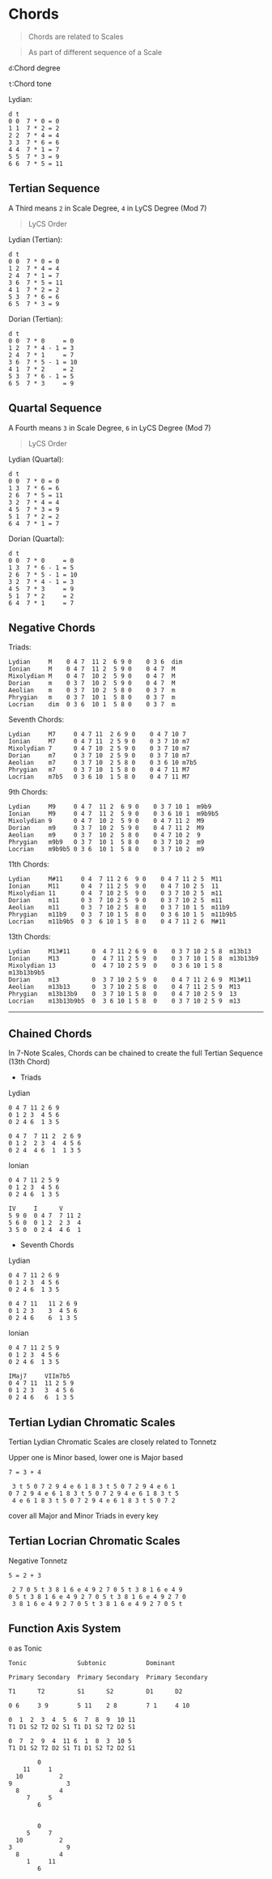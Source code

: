 # Chords

> Chords are related to Scales

> As part of different sequence of a Scale

`d`:Chord degree

`t`:Chord tone

Lydian:

~~~
d t
0 0  7 * 0 = 0
1 1  7 * 2 = 2
2 2  7 * 4 = 4
3 3  7 * 6 = 6
4 4  7 * 1 = 7
5 5  7 * 3 = 9
6 6  7 * 5 = 11
~~~

## Tertian Sequence

A Third means `2` in Scale Degree, `4` in LyCS Degree (Mod 7)

> LyCS Order

Lydian (Tertian):

~~~
d t
0 0  7 * 0 = 0
1 2  7 * 4 = 4
2 4  7 * 1 = 7
3 6  7 * 5 = 11
4 1  7 * 2 = 2
5 3  7 * 6 = 6
6 5  7 * 3 = 9
~~~

Dorian (Tertian):

~~~
d t
0 0  7 * 0     = 0
1 2  7 * 4 - 1 = 3
2 4  7 * 1     = 7
3 6  7 * 5 - 1 = 10
4 1  7 * 2     = 2
5 3  7 * 6 - 1 = 5
6 5  7 * 3     = 9
~~~

## Quartal Sequence

A Fourth means `3` in Scale Degree, `6` in LyCS Degree (Mod 7)

> LyCS Order

Lydian (Quartal):

~~~
d t
0 0  7 * 0 = 0
1 3  7 * 6 = 6
2 6  7 * 5 = 11
3 2  7 * 4 = 4
4 5  7 * 3 = 9
5 1  7 * 2 = 2
6 4  7 * 1 = 7
~~~

Dorian (Quartal):

~~~
d t
0 0  7 * 0     = 0
1 3  7 * 6 - 1 = 5
2 6  7 * 5 - 1 = 10
3 2  7 * 4 - 1 = 3
4 5  7 * 3     = 9
5 1  7 * 2     = 2
6 4  7 * 1     = 7
~~~

## Negative Chords

Triads:

~~~
Lydian     M    0 4 7  11 2  6 9 0    0 3 6  dim
Ionian     M    0 4 7  11 2  5 9 0    0 4 7  M
Mixolydian M    0 4 7  10 2  5 9 0    0 4 7  M
Dorian     m    0 3 7  10 2  5 9 0    0 4 7  M
Aeolian    m    0 3 7  10 2  5 8 0    0 3 7  m
Phrygian   m    0 3 7  10 1  5 8 0    0 3 7  m
Locrian    dim  0 3 6  10 1  5 8 0    0 3 7  m
~~~

Seventh Chords:
~~~
Lydian     M7     0 4 7 11  2 6 9 0    0 4 7 10 7 
Ionian     M7     0 4 7 11  2 5 9 0    0 3 7 10 m7
Mixolydian 7      0 4 7 10  2 5 9 0    0 3 7 10 m7
Dorian     m7     0 3 7 10  2 5 9 0    0 3 7 10 m7
Aeolian    m7     0 3 7 10  2 5 8 0    0 3 6 10 m7b5
Phrygian   m7     0 3 7 10  1 5 8 0    0 4 7 11 M7
Locrian    m7b5   0 3 6 10  1 5 8 0    0 4 7 11 M7
~~~

9th Chords:
~~~
Lydian     M9     0 4 7  11 2  6 9 0    0 3 7 10 1  m9b9
Ionian     M9     0 4 7  11 2  5 9 0    0 3 6 10 1  m9b9b5
Mixolydian 9      0 4 7  10 2  5 9 0    0 4 7 11 2  M9
Dorian     m9     0 3 7  10 2  5 9 0    0 4 7 11 2  M9
Aeolian    m9     0 3 7  10 2  5 8 0    0 4 7 10 2  9
Phrygian   m9b9   0 3 7  10 1  5 8 0    0 3 7 10 2  m9
Locrian    m9b9b5 0 3 6  10 1  5 8 0    0 3 7 10 2  m9
~~~

11th Chords:

~~~
Lydian     M#11     0 4  7 11 2 6  9 0    0 4 7 11 2 5  M11
Ionian     M11      0 4  7 11 2 5  9 0    0 4 7 10 2 5  11
Mixolydian 11       0 4  7 10 2 5  9 0    0 3 7 10 2 5  m11
Dorian     m11      0 3  7 10 2 5  9 0    0 3 7 10 2 5  m11
Aeolian    m11      0 3  7 10 2 5  8 0    0 3 7 10 1 5  m11b9
Phrygian   m11b9    0 3  7 10 1 5  8 0    0 3 6 10 1 5  m11b9b5
Locrian    m11b9b5  0 3  6 10 1 5  8 0    0 4 7 11 2 6  M#11
~~~

13th Chords:

~~~
Lydian     M13#11      0  4 7 11 2 6 9  0    0 3 7 10 2 5 8  m13b13
Ionian     M13         0  4 7 11 2 5 9  0    0 3 7 10 1 5 8  m13b13b9
Mixolydian 13          0  4 7 10 2 5 9  0    0 3 6 10 1 5 8  m13b13b9b5
Dorian     m13         0  3 7 10 2 5 9  0    0 4 7 11 2 6 9  M13#11
Aeolian    m13b13      0  3 7 10 2 5 8  0    0 4 7 11 2 5 9  M13
Phrygian   m13b13b9    0  3 7 10 1 5 8  0    0 4 7 10 2 5 9  13
Locrian    m13b13b9b5  0  3 6 10 1 5 8  0    0 3 7 10 2 5 9  m13
~~~

---

## Chained Chords 

In 7-Note Scales, Chords can be chained to create the full Tertian Sequence (13th Chord)

- Triads

Lydian
~~~
0 4 7 11 2 6 9
0 1 2 3  4 5 6
0 2 4 6  1 3 5

0 4 7  7 11 2  2 6 9
0 1 2  2 3  4  4 5 6
0 2 4  4 6  1  1 3 5
~~~

Ionian
~~~
0 4 7 11 2 5 9
0 1 2 3  4 5 6
0 2 4 6  1 3 5

IV     I      V
5 9 0  0 4 7  7 11 2
5 6 0  0 1 2  2 3  4
3 5 0  0 2 4  4 6  1
~~~

- Seventh Chords

Lydian
~~~
0 4 7 11 2 6 9
0 1 2 3  4 5 6
0 2 4 6  1 3 5

0 4 7 11   11 2 6 9
0 1 2 3    3  4 5 6
0 2 4 6    6  1 3 5
~~~

Ionian

~~~
0 4 7 11 2 5 9
0 1 2 3  4 5 6
0 2 4 6  1 3 5

IMaj7     VIIm7b5
0 4 7 11  11 2 5 9
0 1 2 3   3  4 5 6      
0 2 4 6   6  1 3 5
~~~

## Tertian Lydian Chromatic Scales

Tertian Lydian Chromatic Scales are closely related to Tonnetz

Upper one is Minor based, lower one is Major based

`7 = 3 + 4`
~~~
 3 t 5 0 7 2 9 4 e 6 1 8 3 t 5 0 7 2 9 4 e 6 1 
0 7 2 9 4 e 6 1 8 3 t 5 0 7 2 9 4 e 6 1 8 3 t 5
 4 e 6 1 8 3 t 5 0 7 2 9 4 e 6 1 8 3 t 5 0 7 2
~~~

cover all Major and Minor Triads in every key

## Tertian Locrian Chromatic Scales

Negative Tonnetz

`5 = 2 + 3`

~~~
 2 7 0 5 t 3 8 1 6 e 4 9 2 7 0 5 t 3 8 1 6 e 4 9 
0 5 t 3 8 1 6 e 4 9 2 7 0 5 t 3 8 1 6 e 4 9 2 7 0
 3 8 1 6 e 4 9 2 7 0 5 t 3 8 1 6 e 4 9 2 7 0 5 t 
~~~


## Function Axis System

`0` as Tonic

~~~
Tonic              Subtonic           Dominant

Primary Secondary  Primary Secondary  Primary Secondary

T1      T2         S1      S2         D1      D2

0 6     3 9        5 11    2 8        7 1     4 10 
~~~

~~~
0  1  2  3  4  5  6  7  8  9  10 11
T1 D1 S2 T2 D2 S1 T1 D1 S2 T2 D2 S1

0  7  2  9  4  11 6  1  8  3  10 5
T1 D1 S2 T2 D2 S1 T1 D1 S2 T2 D2 S1
~~~

~~~
        0                
    11     1        
  10          2     
9               3  
  8           4   
     7     5       
        6         
        

        0
     5     7
  10          2
3               9
  8           4
     1     11
        6
~~~